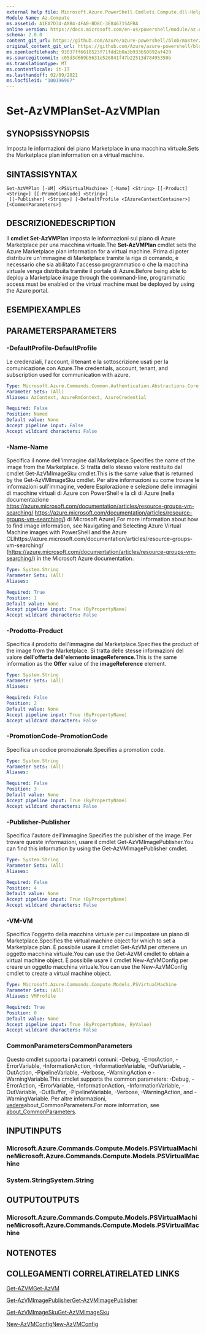 ```yaml
---
external help file: Microsoft.Azure.PowerShell.Cmdlets.Compute.dll-Help.xml
Module Name: Az.Compute
ms.assetid: A1EA7D34-A8B4-4FA0-BD8C-3E846715AFBA
online version: https://docs.microsoft.com/en-us/powershell/module/az.compute/set-azvmplan
schema: 2.0.0
content_git_url: https://github.com/Azure/azure-powershell/blob/master/src/Compute/Compute/help/Set-AzVMPlan.md
original_content_git_url: https://github.com/Azure/azure-powershell/blob/master/src/Compute/Compute/help/Set-AzVMPlan.md
ms.openlocfilehash: 93837ff6618523f71fdd2b0a3b933b50892af429
ms.sourcegitcommit: c05d3d669b5631e526841f47b22513d78495350b
ms.translationtype: MT
ms.contentlocale: it-IT
ms.lasthandoff: 02/09/2021
ms.locfileid: "100196967"
---
```

# <span data-ttu-id="65a58-101">Set-AzVMPlan</span><span class="sxs-lookup"><span data-stu-id="65a58-101">Set-AzVMPlan</span></span>

## <span data-ttu-id="65a58-102">SYNOPSIS</span><span class="sxs-lookup"><span data-stu-id="65a58-102">SYNOPSIS</span></span>
<span data-ttu-id="65a58-103">Imposta le informazioni del piano Marketplace in una macchina virtuale.</span><span class="sxs-lookup"><span data-stu-id="65a58-103">Sets the Marketplace plan information on a virtual machine.</span></span>

## <span data-ttu-id="65a58-104">SINTASSI</span><span class="sxs-lookup"><span data-stu-id="65a58-104">SYNTAX</span></span>

```
Set-AzVMPlan [-VM] <PSVirtualMachine> [-Name] <String> [[-Product] <String>] [[-PromotionCode] <String>]
 [[-Publisher] <String>] [-DefaultProfile <IAzureContextContainer>] [<CommonParameters>]
```

## <span data-ttu-id="65a58-105">DESCRIZIONE</span><span class="sxs-lookup"><span data-stu-id="65a58-105">DESCRIPTION</span></span>
<span data-ttu-id="65a58-106">Il **cmdlet Set-AzVMPlan** imposta le informazioni sul piano di Azure Marketplace per una macchina virtuale.</span><span class="sxs-lookup"><span data-stu-id="65a58-106">The **Set-AzVMPlan** cmdlet sets the Azure Marketplace plan information for a virtual machine.</span></span>
<span data-ttu-id="65a58-107">Prima di poter distribuire un'immagine di Marketplace tramite la riga di comando, è necessario che sia abilitato l'accesso programmatico o che la macchina virtuale venga distribuita tramite il portale di Azure.</span><span class="sxs-lookup"><span data-stu-id="65a58-107">Before being able to deploy a Marketplace image through the command-line, programmatic access must be enabled or the virtual machine must be deployed by using the Azure portal.</span></span>

## <span data-ttu-id="65a58-108">ESEMPI</span><span class="sxs-lookup"><span data-stu-id="65a58-108">EXAMPLES</span></span>

## <span data-ttu-id="65a58-109">PARAMETERS</span><span class="sxs-lookup"><span data-stu-id="65a58-109">PARAMETERS</span></span>

### <span data-ttu-id="65a58-110">-DefaultProfile</span><span class="sxs-lookup"><span data-stu-id="65a58-110">-DefaultProfile</span></span>
<span data-ttu-id="65a58-111">Le credenziali, l'account, il tenant e la sottoscrizione usati per la comunicazione con Azure.</span><span class="sxs-lookup"><span data-stu-id="65a58-111">The credentials, account, tenant, and subscription used for communication with azure.</span></span>

```yaml
Type: Microsoft.Azure.Commands.Common.Authentication.Abstractions.Core.IAzureContextContainer
Parameter Sets: (All)
Aliases: AzContext, AzureRmContext, AzureCredential

Required: False
Position: Named
Default value: None
Accept pipeline input: False
Accept wildcard characters: False
```

### <span data-ttu-id="65a58-112">-Name</span><span class="sxs-lookup"><span data-stu-id="65a58-112">-Name</span></span>
<span data-ttu-id="65a58-113">Specifica il nome dell'immagine dal Marketplace.</span><span class="sxs-lookup"><span data-stu-id="65a58-113">Specifies the name of the image from the Marketplace.</span></span>
<span data-ttu-id="65a58-114">Si tratta dello stesso valore restituito dal cmdlet Get-AzVMImageSku cmdlet.</span><span class="sxs-lookup"><span data-stu-id="65a58-114">This is the same value that is returned by the Get-AzVMImageSku cmdlet.</span></span>
<span data-ttu-id="65a58-115">Per altre informazioni su come trovare le informazioni sull'immagine, vedere Esplorazione e selezione delle immagini di macchine virtuali di Azure con PowerShell e la cli di Azure (nella documentazione https://azure.microsoft.com/documentation/articles/resource-groups-vm-searching/ https://azure.microsoft.com/documentation/articles/resource-groups-vm-searching/) di Microsoft Azure).</span><span class="sxs-lookup"><span data-stu-id="65a58-115">For more information about how to find image information, see Navigating and Selecting Azure Virtual Machine images with PowerShell and the Azure CLIhttps://azure.microsoft.com/documentation/articles/resource-groups-vm-searching/ (https://azure.microsoft.com/documentation/articles/resource-groups-vm-searching/) in the Microsoft Azure documentation.</span></span>

```yaml
Type: System.String
Parameter Sets: (All)
Aliases:

Required: True
Position: 1
Default value: None
Accept pipeline input: True (ByPropertyName)
Accept wildcard characters: False
```

### <span data-ttu-id="65a58-116">-Prodotto</span><span class="sxs-lookup"><span data-stu-id="65a58-116">-Product</span></span>
<span data-ttu-id="65a58-117">Specifica il prodotto dell'immagine dal Marketplace.</span><span class="sxs-lookup"><span data-stu-id="65a58-117">Specifies the product of the image from the Marketplace.</span></span>
<span data-ttu-id="65a58-118">Si tratta delle stesse informazioni del valore **dell'offerta** **dell'elemento imageReference.**</span><span class="sxs-lookup"><span data-stu-id="65a58-118">This is the same information as the **Offer** value of the **imageReference** element.</span></span>

```yaml
Type: System.String
Parameter Sets: (All)
Aliases:

Required: False
Position: 2
Default value: None
Accept pipeline input: True (ByPropertyName)
Accept wildcard characters: False
```

### <span data-ttu-id="65a58-119">-PromotionCode</span><span class="sxs-lookup"><span data-stu-id="65a58-119">-PromotionCode</span></span>
<span data-ttu-id="65a58-120">Specifica un codice promozionale.</span><span class="sxs-lookup"><span data-stu-id="65a58-120">Specifies a promotion code.</span></span>

```yaml
Type: System.String
Parameter Sets: (All)
Aliases:

Required: False
Position: 3
Default value: None
Accept pipeline input: True (ByPropertyName)
Accept wildcard characters: False
```

### <span data-ttu-id="65a58-121">-Publisher</span><span class="sxs-lookup"><span data-stu-id="65a58-121">-Publisher</span></span>
<span data-ttu-id="65a58-122">Specifica l'autore dell'immagine.</span><span class="sxs-lookup"><span data-stu-id="65a58-122">Specifies the publisher of the image.</span></span>
<span data-ttu-id="65a58-123">Per trovare queste informazioni, usare il cmdlet Get-AzVMImagePublisher.</span><span class="sxs-lookup"><span data-stu-id="65a58-123">You can find this information by using the Get-AzVMImagePublisher cmdlet.</span></span>

```yaml
Type: System.String
Parameter Sets: (All)
Aliases:

Required: False
Position: 4
Default value: None
Accept pipeline input: True (ByPropertyName)
Accept wildcard characters: False
```

### <span data-ttu-id="65a58-124">-VM</span><span class="sxs-lookup"><span data-stu-id="65a58-124">-VM</span></span>
<span data-ttu-id="65a58-125">Specifica l'oggetto della macchina virtuale per cui impostare un piano di Marketplace.</span><span class="sxs-lookup"><span data-stu-id="65a58-125">Specifies the virtual machine object for which to set a Marketplace plan.</span></span>
<span data-ttu-id="65a58-126">È possibile usare il cmdlet Get-AzVM per ottenere un oggetto macchina virtuale.</span><span class="sxs-lookup"><span data-stu-id="65a58-126">You can use the Get-AzVM cmdlet to obtain a virtual machine object.</span></span>
<span data-ttu-id="65a58-127">È possibile usare il cmdlet New-AzVMConfig per creare un oggetto macchina virtuale.</span><span class="sxs-lookup"><span data-stu-id="65a58-127">You can use the New-AzVMConfig cmdlet to create a virtual machine object.</span></span>

```yaml
Type: Microsoft.Azure.Commands.Compute.Models.PSVirtualMachine
Parameter Sets: (All)
Aliases: VMProfile

Required: True
Position: 0
Default value: None
Accept pipeline input: True (ByPropertyName, ByValue)
Accept wildcard characters: False
```

### <span data-ttu-id="65a58-128">CommonParameters</span><span class="sxs-lookup"><span data-stu-id="65a58-128">CommonParameters</span></span>
<span data-ttu-id="65a58-129">Questo cmdlet supporta i parametri comuni: -Debug, -ErrorAction, -ErrorVariable, -InformationAction, -InformationVariable, -OutVariable, -OutAction, -PipelineVariable, -Verbose, -WarningAction e -WarningVariable.</span><span class="sxs-lookup"><span data-stu-id="65a58-129">This cmdlet supports the common parameters: -Debug, -ErrorAction, -ErrorVariable, -InformationAction, -InformationVariable, -OutVariable, -OutBuffer, -PipelineVariable, -Verbose, -WarningAction, and -WarningVariable.</span></span> <span data-ttu-id="65a58-130">Per altre informazioni, [vedere](http://go.microsoft.com/fwlink/?LinkID=113216)about_CommonParameters.</span><span class="sxs-lookup"><span data-stu-id="65a58-130">For more information, see [about_CommonParameters](http://go.microsoft.com/fwlink/?LinkID=113216).</span></span>

## <span data-ttu-id="65a58-131">INPUT</span><span class="sxs-lookup"><span data-stu-id="65a58-131">INPUTS</span></span>

### <span data-ttu-id="65a58-132">Microsoft.Azure.Commands.Compute.Models.PSVirtualMachine</span><span class="sxs-lookup"><span data-stu-id="65a58-132">Microsoft.Azure.Commands.Compute.Models.PSVirtualMachine</span></span>

### <span data-ttu-id="65a58-133">System.String</span><span class="sxs-lookup"><span data-stu-id="65a58-133">System.String</span></span>

## <span data-ttu-id="65a58-134">OUTPUT</span><span class="sxs-lookup"><span data-stu-id="65a58-134">OUTPUTS</span></span>

### <span data-ttu-id="65a58-135">Microsoft.Azure.Commands.Compute.Models.PSVirtualMachine</span><span class="sxs-lookup"><span data-stu-id="65a58-135">Microsoft.Azure.Commands.Compute.Models.PSVirtualMachine</span></span>

## <span data-ttu-id="65a58-136">NOTE</span><span class="sxs-lookup"><span data-stu-id="65a58-136">NOTES</span></span>

## <span data-ttu-id="65a58-137">COLLEGAMENTI CORRELATI</span><span class="sxs-lookup"><span data-stu-id="65a58-137">RELATED LINKS</span></span>

[<span data-ttu-id="65a58-138">Get-AZVM</span><span class="sxs-lookup"><span data-stu-id="65a58-138">Get-AzVM</span></span>](./Get-AzVM.md)

[<span data-ttu-id="65a58-139">Get-AzVMImagePublisher</span><span class="sxs-lookup"><span data-stu-id="65a58-139">Get-AzVMImagePublisher</span></span>](./Get-AzVMImagePublisher.md)

[<span data-ttu-id="65a58-140">Get-AzVMImageSku</span><span class="sxs-lookup"><span data-stu-id="65a58-140">Get-AzVMImageSku</span></span>](./Get-AzVMImageSku.md)

[<span data-ttu-id="65a58-141">New-AzVMConfig</span><span class="sxs-lookup"><span data-stu-id="65a58-141">New-AzVMConfig</span></span>](./New-AzVMConfig.md)
